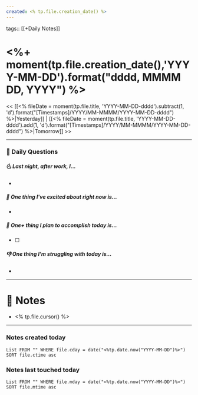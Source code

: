 ```yaml
---
created: <% tp.file.creation_date() %>
---
```

tags:: [[+Daily Notes]]

# <%+ moment(tp.file.creation_date(),'YYYY-MM-DD').format("dddd, MMMM DD, YYYY") %>

<< [[<% fileDate = moment(tp.file.title, 'YYYY-MM-DD-dddd').subtract(1, 'd').format("[Timestamps]/YYYY/MM-MMMM/YYYY-MM-DD-dddd") %>|Yesterday]] | [[<% fileDate = moment(tp.file.title, 'YYYY-MM-DD-dddd').add(1, 'd').format("[Timestamps]/YYYY/MM-MMMM/YYYY-MM-DD-dddd") %>|Tomorrow]] >>

---
### 📅 Daily Questions
##### 🌜 Last night, after work, I...
- 

##### 🙌 One thing I've excited about right now is...
- 

##### 🚀 One+ thing I plan to accomplish today is...
- [ ] 

##### 👎 One thing I'm struggling with today is...
- 

---
# 📝 Notes
- <% tp.file.cursor() %>

---
### Notes created today
```dataview
List FROM "" WHERE file.cday = date("<%tp.date.now("YYYY-MM-DD")%>") SORT file.ctime asc
```

### Notes last touched today
```dataview
List FROM "" WHERE file.mday = date("<%tp.date.now("YYYY-MM-DD")%>") SORT file.mtime asc
```